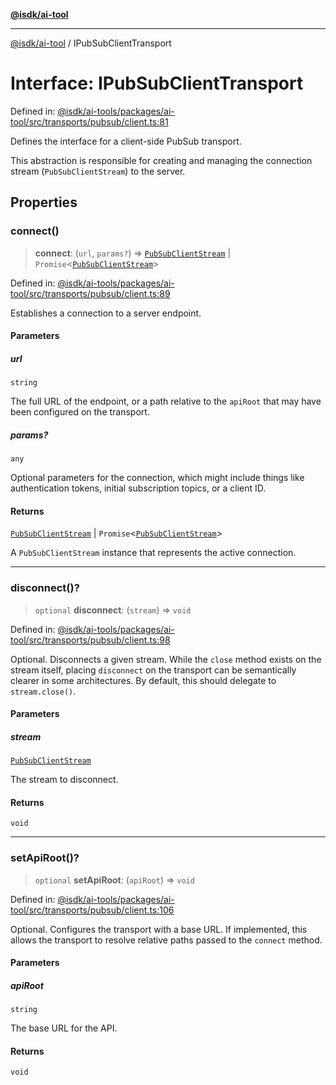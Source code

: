[**@isdk/ai-tool**](../README.md)

***

[@isdk/ai-tool](../globals.md) / IPubSubClientTransport

# Interface: IPubSubClientTransport

Defined in: [@isdk/ai-tools/packages/ai-tool/src/transports/pubsub/client.ts:81](https://github.com/isdk/ai-tool.js/blob/e883e341c67e937e7d3a3e95e8bc56844896f5a3/src/transports/pubsub/client.ts#L81)

Defines the interface for a client-side PubSub transport.

This abstraction is responsible for creating and managing the connection
stream (`PubSubClientStream`) to the server.

## Properties

### connect()

> **connect**: (`url`, `params?`) => [`PubSubClientStream`](PubSubClientStream.md) \| `Promise`\<[`PubSubClientStream`](PubSubClientStream.md)\>

Defined in: [@isdk/ai-tools/packages/ai-tool/src/transports/pubsub/client.ts:89](https://github.com/isdk/ai-tool.js/blob/e883e341c67e937e7d3a3e95e8bc56844896f5a3/src/transports/pubsub/client.ts#L89)

Establishes a connection to a server endpoint.

#### Parameters

##### url

`string`

The full URL of the endpoint, or a path relative to the `apiRoot` that may have been configured on the transport.

##### params?

`any`

Optional parameters for the connection, which might include
  things like authentication tokens, initial subscription topics, or a client ID.

#### Returns

[`PubSubClientStream`](PubSubClientStream.md) \| `Promise`\<[`PubSubClientStream`](PubSubClientStream.md)\>

A `PubSubClientStream` instance that represents the active connection.

***

### disconnect()?

> `optional` **disconnect**: (`stream`) => `void`

Defined in: [@isdk/ai-tools/packages/ai-tool/src/transports/pubsub/client.ts:98](https://github.com/isdk/ai-tool.js/blob/e883e341c67e937e7d3a3e95e8bc56844896f5a3/src/transports/pubsub/client.ts#L98)

Optional. Disconnects a given stream.
While the `close` method exists on the stream itself, placing `disconnect`
on the transport can be semantically clearer in some architectures.
By default, this should delegate to `stream.close()`.

#### Parameters

##### stream

[`PubSubClientStream`](PubSubClientStream.md)

The stream to disconnect.

#### Returns

`void`

***

### setApiRoot()?

> `optional` **setApiRoot**: (`apiRoot`) => `void`

Defined in: [@isdk/ai-tools/packages/ai-tool/src/transports/pubsub/client.ts:106](https://github.com/isdk/ai-tool.js/blob/e883e341c67e937e7d3a3e95e8bc56844896f5a3/src/transports/pubsub/client.ts#L106)

Optional. Configures the transport with a base URL.
If implemented, this allows the transport to resolve relative paths
passed to the `connect` method.

#### Parameters

##### apiRoot

`string`

The base URL for the API.

#### Returns

`void`
